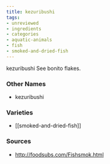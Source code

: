 ```yaml
---
title: kezuribushi
tags:
- unreviewed
- ingredients
- categories
- aquatic-animals
- fish
- smoked-and-dried-fish
---
```

kezuribushi See bonito flakes.

### Other Names

* kezuribushi

### Varieties

* [[smoked-and-dried-fish]]

### Sources
* http://foodsubs.com/Fishsmok.html

